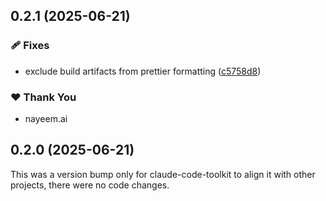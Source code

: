 ## 0.2.1 (2025-06-21)

### 🩹 Fixes

- exclude build artifacts from prettier formatting
  ([c5758d8](https://github.com/deepbrainspace/goodiebag/commit/c5758d8))

### ❤️ Thank You

- nayeem.ai

## 0.2.0 (2025-06-21)

This was a version bump only for claude-code-toolkit to align it with other
projects, there were no code changes.
